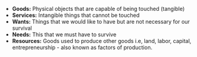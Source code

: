 - **Goods:** Physical objects that are capable of being touched (tangible)
- **Services:** Intangible things that cannot be touched
- **Wants:** Things that we would like to have but are not necessary for our survival
- **Needs:** This that we must have to survive
- **Resources:** Goods used to produce other goods i.e, land, labor, capital, entrepreneurship - also known as factors of production.